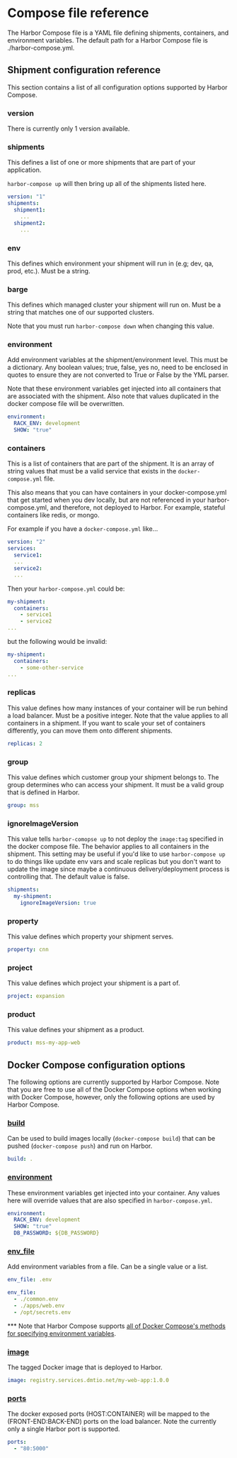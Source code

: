 # Compose file reference

The Harbor Compose file is a YAML file defining shipments, containers, and environment variables. The default path for a Harbor Compose file is ./harbor-compose.yml.

## Shipment configuration reference

This section contains a list of all configuration options supported by Harbor Compose.


### version

There is currently only 1 version available.


### shipments

This defines a list of one or more shipments that are part of your application.  

`harbor-compose up` will then bring up all of the shipments listed here.

```yaml
version: "1"
shipments:
  shipment1:    
    ...
  shipment2:    
    ...    
```

### env

This defines which environment your shipment will run in (e.g; dev, qa, prod, etc.).  Must be a string.   


### barge

This defines which managed cluster your shipment will run on.  Must be a string that matches one of our supported clusters.

Note that you must run `harbor-compose down` when changing this value.


### environment

Add environment variables at the shipment/environment level. This must be a dictionary. Any boolean values; true, false, yes no, need to be enclosed in quotes to ensure they are not converted to True or False by the YML parser.

Note that these environment variables get injected into all containers that are associated with the shipment.  Also note that values duplicated in the docker compose file will be overwritten.  

```yaml
environment:
  RACK_ENV: development
  SHOW: "true"
```

### containers

This is a list of containers that are part of the shipment.  It is an array of string values that must be a valid service that exists in the `docker-compose.yml` file.  

This also means that you can have containers in your docker-compose.yml that get started when you dev locally, but are not referenced in your harbor-compose.yml, and therefore, not deployed to Harbor.  For example, stateful containers like redis, or mongo.

For example if you have a `docker-compose.yml` like...

```yaml
version: "2"
services:
  service1:
  ...
  service2:
  ...  
```

Then your `harbor-compose.yml` could be:

```yaml
my-shipment:    
  containers:
    - service1
    - service2 
...   
```

but the following would be invalid:

```yaml
my-shipment:    
  containers:
    - some-other-service
...   
```

### replicas

This value defines how many instances of your container will be run behind a load balancer.  Must be a positive integer.  Note that the value applies to all containers in a shipment.  If you want to scale your set of containers differently, you can move them onto different shipments.

```yaml
replicas: 2
```

### group

This value defines which customer group your shipment belongs to.  The group determines who can access your shipment.  It must be a  valid group that is defined in Harbor.

```yaml
group: mss
```

### ignoreImageVersion

This value tells `harbor-comopse up` to not deploy the `image:tag` specified in the docker compose file.  The behavior applies to all containers in the shipment.  This setting may be useful if you'd like to use `harbor-compose up` to do things like update env vars and scale replicas but you don't want to update the image since maybe a continuous delivery/deployment process is controlling that.  The default value is false.

```yaml
shipments:
  my-shipment:
    ignoreImageVersion: true
```

### property

This value defines which property your shipment serves.

```yaml
property: cnn
```

### project

This value defines which project your shipment is a part of.

```yaml
project: expansion
```

### product

This value defines your shipment as a product.

```yaml
product: mss-my-app-web
```

## Docker Compose configuration options

The following options are currently supported by Harbor Compose.  Note that you are free to use all of the Docker Compose options when working with Docker Compose, however, only the following options are used by Harbor Compose.

### [build](https://docs.docker.com/compose/compose-file/#build)

Can be used to build images locally (`docker-compose build`) that can be pushed (`docker-compose push`) and run on Harbor.

```yaml
build: .
```

### [environment](https://docs.docker.com/compose/compose-file/#environment)

These environment variables get injected into your container.  Any values here will override values that are also specified in `harbor-compose.yml`.

```yaml
environment:
  RACK_ENV: development
  SHOW: "true"
  DB_PASSWORD: ${DB_PASSWORD}
```

### [env_file](https://docs.docker.com/compose/compose-file/#environment#envfile)

Add environment variables from a file. Can be a single value or a list.

```yaml
env_file: .env

env_file:
  - ./common.env
  - ./apps/web.env
  - /opt/secrets.env
```

*** Note that Harbor Compose supports [all of Docker Compose's methods for specifying environment variables](https://docs.docker.com/compose/environment-variables/).



### [image](https://docs.docker.com/compose/compose-file/#image)

The tagged Docker image that is deployed to Harbor.

```yaml
image: registry.services.dmtio.net/my-web-app:1.0.0
```

### [ports](https://docs.docker.com/compose/compose-file/#ports)

The docker exposed ports (HOST:CONTAINER) will be mapped to the (FRONT-END:BACK-END) ports on the load balancer.  Note the currently only a single Harbor port is supported.

```yaml
ports:
  - "80:5000"
```